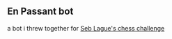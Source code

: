 ## En Passant bot

a bot i threw together for  [Seb Lague's chess challenge](https://youtu.be/iScy18pVR58)
